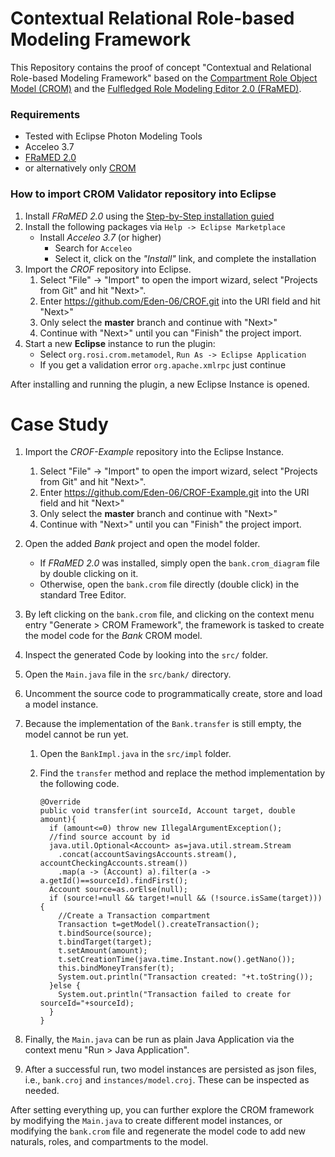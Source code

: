 # Contextual Relational Role-based Modeling Framework

This Repository contains the proof of concept "Contextual and Relational Role-based Modeling Framework" based on the [Compartment Role Object Model (CROM)](https://github.com/Eden-06/CROM) and the [Fulfledged Role Modeling Editor 2.0 (FRaMED)](https://github.com/Eden-06/FRaMED-2.0). 

### Requirements
* Tested with Eclipse Photon Modeling Tools
* Acceleo 3.7
* [FRaMED 2.0](https://github.com/Eden-06/FRaMED-2.0)
* or alternatively only [CROM](https://github.com/Eden-06/CROM)

### How to import CROM Validator repository into Eclipse
1. Install *FRaMED 2.0* using the [Step-by-Step installation guied](https://github.com/Eden-06/FRaMED-2.0/wiki/Install)
2. Install the following packages via `Help -> Eclipse Marketplace`
    * Install *Acceleo 3.7* (or higher)
        * Search for `Acceleo`
        * Select it, click on the *"Install"* link, and complete the installation
3. Import the *CROF* repository into Eclipse.
    1. Select "File" -> "Import" to open the import wizard, select "Projects from Git" and hit "Next>".
    2. Enter <https://github.com/Eden-06/CROF.git> into the URI field and hit "Next>"
    3. Only select the **master** branch and continue with "Next>"
    4. Continue with "Next>" until you can "Finish" the project import.
4. Start a new **Eclipse** instance to run the plugin:
   * Select `org.rosi.crom.metamodel`, `Run As -> Eclipse Application`
   * If you get a validation error `org.apache.xmlrpc` just continue

After installing and running the plugin, a new Eclipse Instance is opened.

# Case Study

1. Import the *CROF-Example* repository into the Eclipse Instance.
    1. Select "File" -> "Import" to open the import wizard, select "Projects from Git" and hit "Next>".
    2. Enter <https://github.com/Eden-06/CROF-Example.git> into the URI field and hit "Next>"
    3. Only select the **master** branch and continue with "Next>"
    4. Continue with "Next>" until you can "Finish" the project import.
2. Open the added *Bank* project and open the model folder.
    * If *FRaMED 2.0* was installed, simply open the `bank.crom_diagram` file by double clicking on it.
    * Otherwise, open the `bank.crom` file directly (double click) in the standard Tree Editor.
3. By left clicking on the `bank.crom` file, and clicking on the context menu entry "Generate > CROM Framework", the framework is tasked to create the model code for the *Bank* CROM model.
4. Inspect the generated Code by looking into the `src/` folder.
5. Open the `Main.java` file in the `src/bank/` directory.
6. Uncomment the source code to programmatically create, store and load a model instance.
7. Because the implementation of the `Bank.transfer` is still empty, the model cannot be run yet.
    1. Open the `BankImpl.java` in the `src/impl` folder.
    2. Find the `transfer` method and replace the method implementation by the following code.

        ```{Java}
        @Override
        public void transfer(int sourceId, Account target, double amount){
          if (amount<=0) throw new IllegalArgumentException();
          //find source account by id
          java.util.Optional<Account> as=java.util.stream.Stream
            .concat(accountSavingsAccounts.stream(), accountCheckingAccounts.stream())
            .map(a -> (Account) a).filter(a -> a.getId()==sourceId).findFirst();
          Account source=as.orElse(null);
          if (source!=null && target!=null && (!source.isSame(target))){
            //Create a Transaction compartment
            Transaction t=getModel().createTransaction();
            t.bindSource(source);
            t.bindTarget(target);
            t.setAmount(amount);
            t.setCreationTime(java.time.Instant.now().getNano());
            this.bindMoneyTransfer(t);
            System.out.println("Transaction created: "+t.toString());
          }else {
            System.out.println("Transaction failed to create for sourceId="+sourceId);
          }
        }
        ```

8. Finally, the `Main.java` can be run as plain Java Application via the context menu "Run > Java Application".
9. After a successful run, two model instances are persisted as json files, i.e., `bank.croj` and `instances/model.croj`. These can be inspected as needed.

After setting everything up, you can further explore the CROM framework by modifying the `Main.java` to create different model instances, or modifying the `bank.crom` file and regenerate the model code to add new naturals, roles, and compartments to the model.


